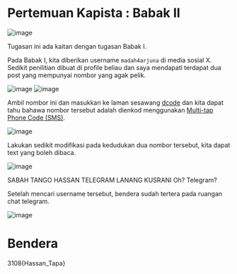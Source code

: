 # Pertemuan Kapista : Babak II
![image](https://github.com/6D756E6972/3108CTF/assets/129729880/714b4500-028b-4f00-8a56-bb0cc3cc7693)

Tugasan ini ada kaitan dengan tugasan Babak I.

Pada Babak I, kita diberikan username `madah4arjuna` di media sosial X.
Sedikit penilitian dibuat di profile beliau dan saya mendapati terdapat dua post yang mempunyai nombor yang agak pelik.

![image](https://github.com/6D756E6972/3108CTF/assets/129729880/b11a8a8a-3c3f-4292-91b6-3269f944ca57)
![image](https://github.com/6D756E6972/3108CTF/assets/129729880/b67ab0d5-7663-4927-bfa1-8a34de0f768b)

Ambil nombor ini dan masukkan ke laman sesawang [dcode](https://www.dcode.fr/) dan kita dapat tahu bahawa nombor tersebut adalah dienkod menggunakan [Multi-tap Phone Code (SMS)](https://en.wikipedia.org/wiki/Multi-tap).

![image](https://github.com/6D756E6972/3108CTF/assets/129729880/cefcec2e-3944-4e21-b2b1-57e91c2413f4)

Lakukan sedikit modifikasi pada kedudukan dua nombor tersebut, kita dapat text yang boleh dibaca.

![image](https://github.com/6D756E6972/3108CTF/assets/129729880/ca5e9ec7-3a3e-4775-829f-4791025c2db4)

SABAH TANGO HASSAN TELEGRAM LANANG KUSRANI
Oh? Telegram?

Setelah mencari username tersebut, bendera sudah tertera pada ruangan chat telegram.

![image](https://github.com/6D756E6972/3108CTF/assets/129729880/7d62523e-ad5f-4816-a452-cf02707fb762)

# Bendera
3108{Hassan_Tapa}

